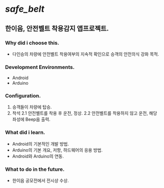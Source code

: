 # *safe_belt*
## 한이음, 안전벨트 착용감지 앱프로젝트.

### Why did i choose this.
- 다인승의 차량에 안전벨트 착용여부의 지속적 확인으로 승객의 안전의식 강화 목적.

### Development Environments.
- Android
- Arduino

### Configuration.
1. 승객들이 차량에 탑승.
2. 착석
2.1 안전벨트를 착용 후 운전, 정상.
2.2 안전벨트를 착용하지 않고 운전, 해당 좌성에 Beep음 출력.

### What did i learn.
- Android의 기본적인 개발 방법.
- Arduino의 기본 개요, 저항, 하드웨어의 응용 방법.
- Android와 Arduino의 연동.

### What to do in the future.
- 한이음 공모전에서 전시상 수상.
